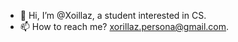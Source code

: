 - 👋 Hi, I’m @Xoillaz, a student interested in CS.
- 📫 How to reach me? xorillaz.persona@gmail.com.

<!---
Xoillaz/Xoillaz is a ✨ special ✨ repository because its `README.md` (this file) appears on your GitHub profile.
You can click the Preview link to take a look at your changes.
--->
